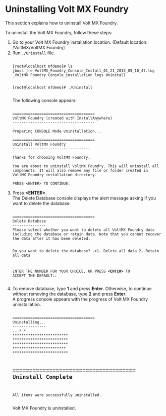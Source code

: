                          
Uninstalling Volt MX Foundry
===========================

This section explains how to uninstall Volt MX Foundry.

To uninstall the Volt MX Foundry, follow these steps:

<ol>
<li>Go to your Volt MX Foundry installation location. (Default location: /VoltMX/VoltMX Foundry)</li>
<li>Run <code>./Uninstall</code> file.
<pre><code>
[root@localhost mfdemo]# ls
jboss jre VoltMX_Foundry_Console_Install_01_21_2015_05_10_47.log _VoltMX Foundry Console_installation logs Uninstall

[root@localhost mfdemo]# ./Uninstall
</pre></code>
The following console appears:
<pre><code>
=====================================
VoltMX Foundry (created with InstallAnywhere)
-------------------------------------

Preparing CONSOLE Mode Uninstallation...

=====================================
Uninstall VoltMX Foundry
-----------------------------------

Thanks for choosing VoltMX Foundry.

You are about to uninstall VoltMX Foundry. This will uninstall all components. It will also remove any file or folder created in VoltMX Foundry installation directory.

PRESS &lt;ENTER&gt; TO CONTINUE:
</pre></code>
</li>
<li>
Press <b>&lt;ENTER&gt;</b>. <br>
The Delete Database console displays the alert message asking if you want to delete the database.
<pre><code>
=====================================
Delete Database
---------------
Please select whether you want to delete all VoltMX Foundry data including the database or retain data. Note that you cannot recover the data after it has been deleted.

Do you want to delete the database?
->1- Delete all data
   2- Retain all data

ENTER THE NUMBER FOR YOUR CHOICE, OR PRESS <b>&lt;ENTER&gt;</b> TO ACCEPT THE DEFAULT::
</pre></code>
</li>
<li>
To remove database, type <b>1</b> and press <b>Enter</b>. Otherwise, to continue without removing the database, type <b>2</b> and press <b>Enter</b>. <br>
A progress console appears with the progress of Volt MX Foundry uninstallation.
<pre><code>
=====================================
Uninstalling...
---------------
...* *
*************************
*************************
*************************
************************
*************************

=====================================
Uninstall Complete
------------------

All items were successfully uninstalled.
</pre></code>
</li>
Volt MX Foundry is uninstalled.
</ol>
